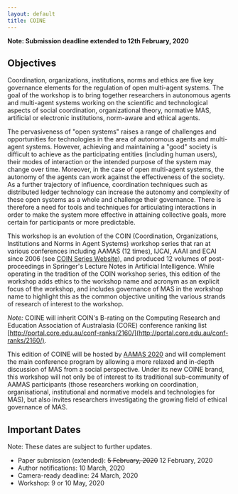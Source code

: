 ```yaml
---
layout: default
title: COINE
---
```


**Note: Submission deadline extended to 12th February, 2020**

## Objectives

Coordination, organizations, institutions, norms and ethics are five key governance elements for the regulation of open multi-agent systems. The goal of the workshop is to bring together researchers in autonomous agents and multi-agent systems working on the scientific and technological aspects of social coordination, organizational theory, normative MAS, artificial or electronic institutions, norm-aware and ethical agents.

<!--
Coordination, organizations, institutions and norms are four key governance elements, and the COIN workshops constitute a space for debate and exploration of these four elements for the design and use of open systems.
We seek to attract high-quality papers and an active audience to debate mathematical, logical, computational, methodological, implementational, philosophical and pragmatic issues related to the four aspects of COIN. 
-->

The pervasiveness of "open systems" raises a range of challenges and opportunities for technologies in the area of autonomous agents and multi-agent systems. However, achieving and maintaining a "good" society is difficult to achieve as the participating entities (including human users), their modes of interaction or the intended purpose of the system may change over time. Moreover, in the case of open multi-agent systems, the autonomy of the agents can work against the effectiveness of the society. As a further trajectory of influence, coordination techniques such as distributed ledger technology can increase the autonomy and complexity of these open systems as a whole and challenge their governance. There is therefore a need for tools and techniques for articulating interactions in order to make the system more effective in attaining collective goals, more certain for participants or more predictable.

This workshop is an evolution of the COIN (Coordination, Organizations, Institutions and Norms in Agent Systems) workshop series that ran at various conferences including AAMAS (12 times), IJCAI, AAAI and ECAI since 2006 (see [COIN Series Website](http://www2.pcs.usp.br/~coin)), and produced 12 volumes of post-proceedings in Springer's Lecture Notes in Artificial Intelligence. While operating in the tradition of the COIN workshop series, this edition of the workshop adds ethics to the workshop name and acronym as an explicit focus of the workshop, and includes governance of MAS in the workshop name to highlight this as the common objective uniting the various strands of research of interest to the workshop. 

*Note:* COINE will inherit COIN's B-rating on the Computing Research and Education Association of Australasia (CORE) conference ranking list [http://portal.core.edu.au/conf-ranks/2160/](http://portal.core.edu.au/conf-ranks/2160/). 

This edition of COINE will be hosted by [AAMAS 2020](https://aamas2020.conference.auckland.ac.nz/) and will complement the main conference program by allowing a more relaxed and in-depth discussion of MAS from a social perspective. Under its new COINE brand, this workshop will not only be of interest to its traditional sub-community of AAMAS participants (those researchers working on coordination, organisational, institutional and normative models and technologies for MAS), but also invites researchers investigating the growing field of ethical governance of MAS.


## Important Dates

Note: These dates are subject to further updates.

- Paper submission (extended): ~~5 February, 2020~~ 12 February, 2020
- Author notifications: 10 March, 2020
- Camera-ready deadline: 24 March, 2020
- Workshop: 9 or 10 May, 2020

<!---
- ~~February 7, 2017~~ February 17, 2017: Deadline for paper submissions
- ~~March 2, 2017~~ March 15, 2017: Paper notifications sent
- ~~March 9, 2017~~ March 22, 2017: Camera-ready copy due
- May 8 or 9, 2017: Date of workshop
-->
